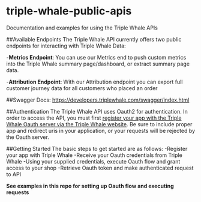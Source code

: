 # triple-whale-public-apis
Documentation and examples for using the Triple Whale APIs

##Available Endpoints
The Triple Whale API currently offers two public endpoints for interacting with Triple Whale Data:

-**Metrics Endpoint**: You can use our Metrics end to push custom metrics into the Triple Whale summary page/dashboard, or extract summary page data.

-**Attribution Endpoint**: With our Attribution endpoint you can export full customer journey data for all customers who placed an order

##Swagger Docs: 
https://developers.triplewhale.com/swagger/index.html

##Authentication
The Triple Whale API uses Oauth2 for authentication. In order to access the API, you must first [register your app with the Triple Whale Oauth server via the Triple Whale website](https://developers.triplewhale.com/register-new-app). Be sure to include proper app and redirect uris in your application, or your requests will be rejected by the Oauth server.

##Getting Started
The basic steps to get started are as follows:
-Register your app with Triple Whale
-Receive your Oauth credentials from Triple Whale
-Using your supplied credentials, execute Oauth flow and grant access to your shop
-Retrieve Oauth token and make authenticated request to API

**See examples in this repo for setting up Oauth flow and executing requests**
